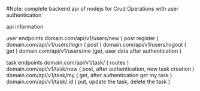 #Note: complete backend api of nodejs for Crud Operations with user authentication

api information

user endpoints 
domain.com/api/v1/users/new  ( post  register )
domain.com/api/v1/users/login ( post )
domain.com/api/v1/users/logout ( get )
domain.com/api/v1/users/me   (get, user data after authentication ) 

task endpoints
domain.com/api/v1/task/ ( routes ) 
domain.com/api/v1/task/new ( post, after authentication, new task creation )
domain.com/api/v1/task/my ( get, after authentication get my task )
domain.com/api/v1/task/:id ( put, update the task, delete the task ) 
